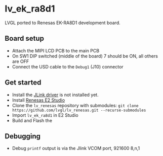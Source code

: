 # lv_ek_ra8d1

LVGL ported to Renesas EK-RA8D1 development board.

## Board setup
- Attach the MIPI LCD PCB to the main PCB
- On SW1 DIP switched (middle of the board) 7 should be ON, all others are OFF
- Connect the USD cable to the `Debug1` (J10) connector

## Get started
- Install the [JLink driver](https://www.segger.com/downloads/jlink/) is not installed yet. 
- Install [Renesas E2 Studio](https://www.renesas.com/us/en/software-tool/e-studio)
- Clone the `lv_renesas` repository with submodules: `git clone https://github.com/lvgl/lv_renesas.git --recurse-submodules`
- Import `lv_ek_ra8d1` in E2 Studio
- Build and Flash the

## Debugging
- Debug  `printf` output is via the Jlink VCOM port, 921600 8,n,1
